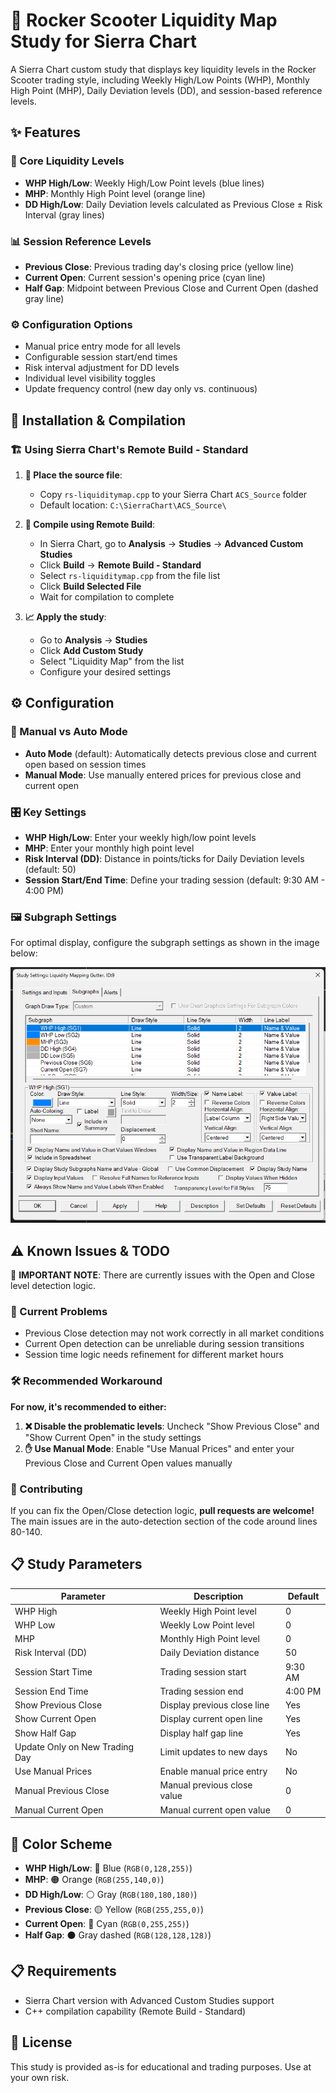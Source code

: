 # 🚀 Rocker Scooter Liquidity Map Study for Sierra Chart

A Sierra Chart custom study that displays key liquidity levels in the Rocker Scooter trading style, including Weekly High/Low Points (WHP), Monthly High Point (MHP), Daily Deviation levels (DD), and session-based reference levels.

## ✨ Features

### 🎯 Core Liquidity Levels
- **WHP High/Low**: Weekly High/Low Point levels (blue lines)
- **MHP**: Monthly High Point level (orange line)
- **DD High/Low**: Daily Deviation levels calculated as Previous Close ± Risk Interval (gray lines)

### 📊 Session Reference Levels
- **Previous Close**: Previous trading day's closing price (yellow line)
- **Current Open**: Current session's opening price (cyan line)
- **Half Gap**: Midpoint between Previous Close and Current Open (dashed gray line)

### ⚙️ Configuration Options
- Manual price entry mode for all levels
- Configurable session start/end times
- Risk interval adjustment for DD levels
- Individual level visibility toggles
- Update frequency control (new day only vs. continuous)

## 🔧 Installation & Compilation

### 🏗️ Using Sierra Chart's Remote Build - Standard

1. **📁 Place the source file**:
   - Copy `rs-liquiditymap.cpp` to your Sierra Chart `ACS_Source` folder
   - Default location: `C:\SierraChart\ACS_Source\`

2. **🔨 Compile using Remote Build**:
   - In Sierra Chart, go to **Analysis** → **Studies** → **Advanced Custom Studies**
   - Click **Build** → **Remote Build - Standard**
   - Select `rs-liquiditymap.cpp` from the file list
   - Click **Build Selected File**
   - Wait for compilation to complete

3. **📈 Apply the study**:
   - Go to **Analysis** → **Studies**
   - Click **Add Custom Study**
   - Select "Liquidity Map" from the list
   - Configure your desired settings

## ⚙️ Configuration

### 🔄 Manual vs Auto Mode
- **Auto Mode** (default): Automatically detects previous close and current open based on session times
- **Manual Mode**: Use manually entered prices for previous close and current open

### 🎛️ Key Settings
- **WHP High/Low**: Enter your weekly high/low point levels
- **MHP**: Enter your monthly high point level
- **Risk Interval (DD)**: Distance in points/ticks for Daily Deviation levels (default: 50)
- **Session Start/End Time**: Define your trading session (default: 9:30 AM - 4:00 PM)

### 🖼️ Subgraph Settings
For optimal display, configure the subgraph settings as shown in the image below:

![Study Settings](settings.png)

## ⚠️ Known Issues & TODO

🚨 **IMPORTANT NOTE**: There are currently issues with the Open and Close level detection logic. 

### 🐛 Current Problems
- Previous Close detection may not work correctly in all market conditions
- Current Open detection can be unreliable during session transitions
- Session time logic needs refinement for different market hours

### 🛠️ Recommended Workaround
**For now, it's recommended to either:**
1. **❌ Disable the problematic levels**: Uncheck "Show Previous Close" and "Show Current Open" in the study settings
2. **✋ Use Manual Mode**: Enable "Use Manual Prices" and enter your Previous Close and Current Open values manually

### 🤝 Contributing
If you can fix the Open/Close detection logic, **pull requests are welcome!** The main issues are in the auto-detection section of the code around lines 80-140.

## 📋 Study Parameters

| Parameter | Description | Default |
|-----------|-------------|---------|
| WHP High | Weekly High Point level | 0 |
| WHP Low | Weekly Low Point level | 0 |
| MHP | Monthly High Point level | 0 |
| Risk Interval (DD) | Daily Deviation distance | 50 |
| Session Start Time | Trading session start | 9:30 AM |
| Session End Time | Trading session end | 4:00 PM |
| Show Previous Close | Display previous close line | Yes |
| Show Current Open | Display current open line | Yes |
| Show Half Gap | Display half gap line | Yes |
| Update Only on New Trading Day | Limit updates to new days | No |
| Use Manual Prices | Enable manual price entry | No |
| Manual Previous Close | Manual previous close value | 0 |
| Manual Current Open | Manual current open value | 0 |

## 🎨 Color Scheme

- **WHP High/Low**: 🔵 Blue (`RGB(0,128,255)`)
- **MHP**: 🟠 Orange (`RGB(255,140,0)`)
- **DD High/Low**: ⚪ Gray (`RGB(180,180,180)`)
- **Previous Close**: 🟡 Yellow (`RGB(255,255,0)`)
- **Current Open**: 🔷 Cyan (`RGB(0,255,255)`)
- **Half Gap**: ⚫ Gray dashed (`RGB(128,128,128)`)

## 📋 Requirements

- Sierra Chart version with Advanced Custom Studies support
- C++ compilation capability (Remote Build - Standard)

## 📄 License

This study is provided as-is for educational and trading purposes. Use at your own risk.

